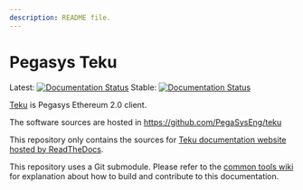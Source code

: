 ```yaml
---
description: README file.
---
```


# Pegasys Teku

 Latest: [![Documentation Status](https://readthedocs.com/projects/pegasys-teku/badge/?version=latest)](https://docs.teku.pegasys.tech/en/latest/?badge=latest)
 Stable: [![Documentation Status](https://readthedocs.com/projects/pegasys-teku/badge/?version=stable)](https://docs.teku.pegasys.tech/en/latest/?badge=stable)

[Teku] is Pegasys Ethereum 2.0 client.

The software sources are hosted in https://github.com/PegaSysEng/teku

This repository only contains the sources for [Teku documentation website hosted by ReadTheDocs].

This repository uses a Git submodule. Please refer to the [common tools wiki] for explanation about
how to build and contribute to this documentation.

[Teku]: https://github.com/PegaSysEng/teku
[common tools wiki]: https://github.com/PegaSysEng/doc.common/wiki
[Teku documentation website hosted by ReadTheDocs]: https://docs.teku.pegasys.tech/
